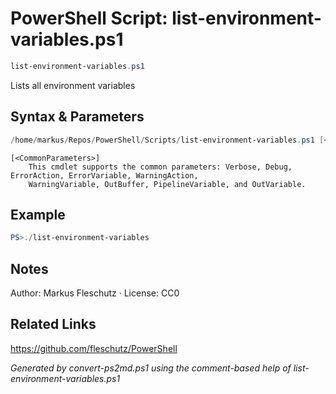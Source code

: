 # PowerShell Script: list-environment-variables.ps1
```powershell
list-environment-variables.ps1
```

Lists all environment variables

## Syntax & Parameters
```powershell
/home/markus/Repos/PowerShell/Scripts/list-environment-variables.ps1 [<CommonParameters>]
```

```
[<CommonParameters>]
    This cmdlet supports the common parameters: Verbose, Debug, ErrorAction, ErrorVariable, WarningAction, 
    WarningVariable, OutBuffer, PipelineVariable, and OutVariable.
```

## Example
```powershell
PS>./list-environment-variables
```


## Notes
Author: Markus Fleschutz · License: CC0

## Related Links
https://github.com/fleschutz/PowerShell

*Generated by convert-ps2md.ps1 using the comment-based help of list-environment-variables.ps1*
